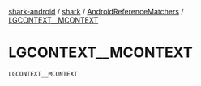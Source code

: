 [shark-android](../../index.md) / [shark](../index.md) / [AndroidReferenceMatchers](index.md) / [LGCONTEXT__MCONTEXT](./-l-g-c-o-n-t-e-x-t__-m-c-o-n-t-e-x-t.md)

# LGCONTEXT__MCONTEXT

`LGCONTEXT__MCONTEXT`